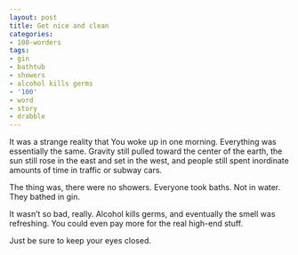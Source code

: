 ```yaml
---
layout: post
title: Get nice and clean
categories:
- 100-worders
tags:
- gin
- bathtub
- showers
- alcohol kills germs
- '100'
- word
- story
- drabble
---
```

It was a strange reality that You woke up in one morning. Everything was essentially the same. Gravity still pulled toward the center of the earth, the sun still rose in the east and set in the west, and people still spent inordinate amounts of time in traffic or subway cars.

The thing was, there were no showers. Everyone took baths. Not in water. They bathed in gin.

It wasn’t so bad, really. Alcohol kills germs, and eventually the smell was refreshing. You could even pay more for the real high-end stuff.

Just be sure to keep your eyes closed. 
